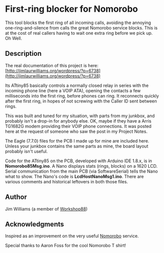 # First-ring blocker for Nomorobo

This tool blocks the first ring of all incoming calls, avoiding the annoying one-ring-and-silence from calls the great Nomorobo service blocks. This is at the cost of real callers having to wait one extra ring before we pick up.  Oh Well.

## Description

The real documentation of this project is here: [http://jimlaurwilliams.org/wordpress/?p=6738](http://jimlaurwilliams.org/wordpress/?p=6738) 

Its ATtiny85 basically controls a normally closed relay in series with the incoming phone line (here a VOIP ATA), opening the contacts a few milliseconds into the first ring, before phones can ring.  It reconnects quickly after the first ring, in hopes of not screwing with the Caller ID sent between rings.

This was built and tuned for my situation, with parts from my junkbox, and probably isn't a drop-in for anybody else.  OK, maybe if they have a Arris TG1682G modem providing their VOIP phone connections.  It was posted here at the request of someone who saw the post in my Project Notes.

The Eagle (7.7.0) files for the PCB I made up for mine are included here.  Unless your junkbox contains the same parts as mine, the board layout probably isn't useful.

Code for the ATtiny85 on the PCB, developed with Arduino IDE 1.8.x, is  in **Nomorobo85Msg.ino**.  A Nano displays stats (rings, blocks) on a 1620 LCD.  Serial communication from the main PCB (via SoftwareSerial) tells the Nano what to show.  The Nano's code is **LcdHostNanoMsg1.ino**.  There are various comments and historical leftovers in both those files.

## Author

Jim Williams (a member of [Workshop88](http://workshop88.com))


## Acknowledgments

Inspired as an improvement on the very useful [Nomorobo](https://www.nomorobo.com/) service.

Special thanks to Aaron Foss for the cool Nomorobo T shirt!

